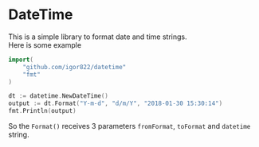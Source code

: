 DateTime
========

This is a simple library to format date and time strings.  
Here is some example

```go
import(
    "github.com/igor822/datetime"
    "fmt"
)

dt := datetime.NewDateTime()
output := dt.Format("Y-m-d", "d/m/Y", "2018-01-30 15:30:14")
fmt.Println(output)
```

So the `Format()` receives 3 parameters `fromFormat`, `toFormat` and `datetime` string.
